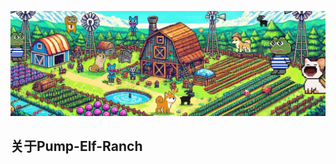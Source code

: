 [![](https://github.com/Pump-Elf-Ranch/.github/blob/main/profile/pumpelf_ranch.png)](https://github.com/Pump-Elf-Ranch)

## 关于Pump-Elf-Ranch
